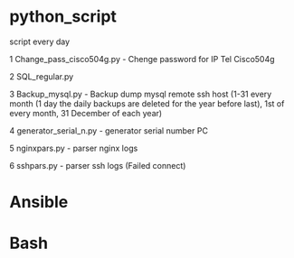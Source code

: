 # python_script
script every day

1 Change_pass_cisco504g.py - Chenge password for IP Tel Cisco504g

2  SQL_regular.py  

3 Backup_mysql.py - Backup dump mysql remote ssh host (1-31 every month (1 day the daily backups are deleted for the year before last), 1st of every month, 31 December of each year)

4 generator_serial_n.py - generator serial number PC

5 nginxpars.py - parser nginx logs

6 sshpars.py - parser ssh logs (Failed connect)

# Ansible

# Bash
